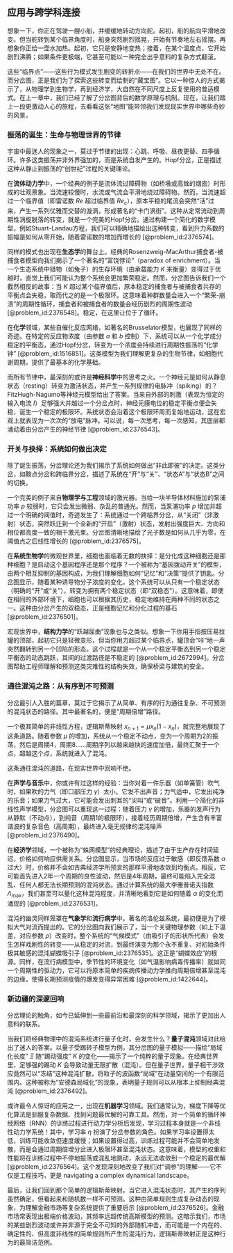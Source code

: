 ## 应用与跨学科连接

想象一下，你正在驾驶一艘小船，并缓缓地转动方向舵。起初，船的航向平滑地改变。但当舵转到某个临界角度时，船身突然剧烈摇晃，开始有节奏地左右摇摆。再想象你正给一壶水加热。起初，它只是安静地变热；接着，在某个温度点，它开始剧烈沸腾；如果条件更极端，它甚至可能以一种完全出乎意料的复杂方式翻滚。

这些“临界点”——这些行为模式发生剧变的转折点——在我们的世界中无处不在。而分岔图，正是我们为了探索这些转变而绘制的“藏宝图”。它以一种惊人的方式揭示了，从物理学到生物学，再到经济学，大自然在不同尺度上反复使用的普适模式。在上一章中，我们已经了解了分岔图背后的数学原理与机制。现在，让我们踏上一段更激动人心的旅程，去看看这张“地图”能带领我们发现现实世界中哪些奇妙的风景。

### 振荡的诞生：生命与物理世界的节律

宇宙中最迷人的现象之一，莫过于节律的出现：心跳、呼吸、昼夜更替、四季循环。许多这类振荡并非外界强加的，而是系统自发产生的。Hopf分岔，正是描述这种从静止到振荡的“创世纪”过程的关键理论。

在**流体动力学**中，一个经典的例子是流体流过障碍物（如桥墩或高耸的烟囱）时形成的壮观景象。当流速较慢时，水流或气流会平滑地绕过障碍物。然而，当流速超过一个临界值（即雷诺数 $Re$ 超过临界值 $Re_c$），原本平稳的尾流会突然“活”过来，产生一系列优雅而交替的漩涡，形成著名的“卡门涡街”。这种从定常流动到周期性涡旋脱落的转变，就是一个完美的Hopf分岔。通过构建一个简化的数学模型，例如Stuart-Landau方程，我们可以精确地描绘出这种转变，看到升力系数的振幅是如何从零开始，随着雷诺数的增加而增长的 [@problem_id:2376574]。

同样的模式也出现在**生态学**的舞台上。经典的Rosenzweig-MacArthur捕食者-被捕食者模型向我们揭示了一个著名的“富饶悖论”（paradox of enrichment）。当一个生态系统中猎物（如兔子）的生存环境（由承载能力 $K$ 来衡量）变得过于优越时，直觉上我们可能认为整个系统会更加繁荣稳定。然而，分岔图告诉我们一个截然相反的故事：当 $K$ 超过某个临界值后，原本稳定的捕食者与被捕食者共存的平衡点会失稳，取而代之的是一个极限环。这意味着种群数量会进入一个“繁荣-崩溃”的周期性循环，捕食者和被捕食者的数量会经历剧烈的周期性波动 [@problem_id:2376548]。稳定，在这里让位于了循环。

在**化学**领域，某些自催化反应网络，如著名的Brusselator模型，也展现了同样的奇迹。在特定的反应物浓度（由参数 $a$ 和 $b$ 控制）下，系统可以从一个化学成分稳定的平衡态，通过Hopf分岔，转变为一个浓度会持续进行周期性振荡的“化学钟” [@problem_id:1516851]。这类模型为我们理解更复杂的生物节律，如细胞代谢周期，提供了最基本的化学基础。

而所有节律中，最深刻的或许是**神经科学**中的思考之火。一个神经元是如何从静息状态（resting）转变为激活状态，并产生一系列规律的电脉冲（spiking）的？FitzHugh-Nagumo等神经元模型给出了答案。当来自外部的刺激（表现为恒定的输入电流 $I$）足够强大并越过一个分岔点时，神经元膜电位的稳定平衡点便会失稳，诞生一个稳定的极限环。系统状态会沿着这个极限环周而复始地运动，这在宏观上就表现为一次次的“放电”脉冲。可以说，每一次思考，每一次感知，其底层都涌动着由分岔产生的神经节律 [@problem_id:2376543]。

### 开关与抉择：系统如何做出决定

除了诞生振荡，分岔理论还为我们揭示了系统如何做出“非此即彼”的决定。这类分岔，如鞍点分岔和跨临界分岔，描述了系统在“开”与“关”、“状态A”与“状态B”之间的切换。

一个完美的例子来自**物理学与工程**领域的激光器。当给一块半导体材料施加的泵浦功率 $p$ 较弱时，它只会发出微弱、杂乱的普通光。然而，当泵浦功率 $p$ 增加并超过一个明确的阈值时，奇迹发生了：系统通过一个跨临界分岔，从“关闭”（非激射）状态，突然跃迁到一个全新的“开启”（激射）状态，发射出强度巨大、方向和相位都高度一致的相干激光束。分岔图清晰地描绘了光子数是如何从几乎为零，在阈值点之后线性增长的 [@problem_id:2376575]。

在**系统生物学**的微观世界里，细胞也面临着无数的抉择：是分化成这种细胞还是那种细胞？是启动这个基因程序还是那个程序？一个被称为“基因拨动开关”的模型，由两个相互抑制的基因构成，为我们理解细胞如何“记忆”和“决策”提供了钥匙。分岔图显示，随着某种诱导物分子浓度的变化，这个系统可以从只有一个稳定状态（明确的“开”或“关”），转变为拥有两个稳定状态（即“双稳态”）。这意味着，即使在相同的外部环境下，细胞也可以根据其历史，稳定地维持在两种不同的状态之一。这种由分岔产生的双稳态，正是细胞记忆和分化过程的基石 [@problem_id:2376501]。

宏观世界中，**结构力学**的“跃越屈曲”现象也与之类似。想象一下你用手指按压易拉罐的顶部，起初它只是轻微变形，但当你用力超过某个临界点，罐顶会“咔”地一声突然翻转到另一个凹陷的形态。这个过程就是一个从一个稳定平衡态到另一个稳定平衡态的动态跳跃，其间的过渡路径是不稳定的 [@problem_id:2672994]。分岔图帮助工程师理解和预测这类灾难性的结构失效，确保桥梁与建筑的安全。

### 通往混沌之路：从有序到不可预测

分岔最引人入胜的篇章，莫过于它揭示了从简单、有序的行为通往复杂、不可预测的混沌状态的路径。其中最著名的，便是“周期倍增”路径。

一个极其简单的非线性方程，逻辑斯蒂映射 $x_{n+1} = \mu x_n (1 - x_n)$，就完整地展现了这条道路。随着参数 $\mu$ 的增加，系统从一个稳定不动点，变为一个周期为2的振荡，然后是周期4，周期8……周期序列以越来越快的速度加倍，最终汇聚于一个点，超越这个点，系统就进入了混沌。

这条通往混沌的道路，在现实世界中回响不绝。

在**声学与音乐**中，你或许有过这样的经验：当你对着一件乐器（如单簧管）吹气时，如果吹的力气（即口部压力 $\gamma$）太小，它发不出声音；力气适中，它发出纯净的乐音；如果力气过大，它可能会发出刺耳的“尖叫”或“破音”。利用一个简化的非线性声学模型，分岔图可以重现这一过程：随着压力 $\gamma$ 的增加，乐器的发声行为从静默（不动点），到纯音（周期1的极限环），接着经历周期倍增，产生含有丰富谐波的复杂音色（高周期），最终进入毫无规律的混沌噪声 [@problem_id:2376490]。

在**经济学**领域，一个被称为“蛛网模型”的经典理论，描述了由于生产存在时间延迟，价格如何响应供需关系。分岔图显示，当市场的反应过于敏感（即反馈系数 $\alpha$ 过大）时，价格并不会如古典经济学所预言的那样平滑地收敛到均衡点。相反，它可能首先进入2年一个周期的良性波动，然后是4年周期，最终可能陷入完全混乱、任何人都无法长期预测的混沌状态。通过计算系统的最大李雅普诺夫指数 $\Lambda_{\max}$，我们甚至可以量化这种混沌程度，并清晰地看到它是如何随着 $\alpha$ 的变化而涌现的 [@problem_id:2376531]。

混沌的幽灵同样笼罩在**气象学**和**流行病学**中。著名的洛伦兹系统，最初便是为了模拟大气对流而提出的。它的分岔图向我们展示了，当一个关键物理参数（如上下温差，对应参数 $\rho$）改变时，整个系统的“气候模式”（由吸引子的形状所代表）会发生怎样戏剧性的转变——从稳定的对流，到最终演变为那个永不重复、对初始条件极其敏感的混沌蝴蝶吸引子 [@problem_id:2376535]。这正是“蝴蝶效应”的根源。同样，在流行病模型中，季节性的环境变化（如气温影响病毒传播率）就如同一个周期性的驱动力，它可以将原本简单的疾病传播动力学推向周期倍增甚至混沌的边缘，使得长期预测疫情的爆发变得异常困难 [@problem_id:1422644]。

### 新边疆的深邃回响

分岔理论的触角，如今已延伸到一些最前沿和最深刻的科学领域，揭示了更加出人意料的联系。

当我们将经典物理中的混沌系统进行量子化时，会发生什么？**量子混沌**领域对此给出了迷人的答案。以量子受踢转子模型为例，其分岔图的量子模拟——描绘“局域化长度” $\Xi$ 随“踢动强度” $K$ 的变化——揭示了一个纯粹的量子现象。在经典世界里，足够强的踢动 $K$ 会导致动量无限扩散（混沌）。但在量子世界，量子相干涉效应竟然可以“冻结”这种混沌扩散，将粒子的波函数“局域”在动量空间的一个有限范围内。这种被称为“安德森局域化”的现象，表明量子规则可以从根本上抑制经典混沌 [@problem_id:2376492]。

或许最令人惊讶的应用之一，出现在**机器学习**领域。我们通常认为，梯度下降等优化算法是驯服复杂数据、找到问题最优解的可靠工具。然而，对一个简单的循环神经网络（RNN）的训练过程进行动力学分析后发现，学习过程本身就是一个非线性动力学系统！其中，学习率 $\eta$ 扮演了分岔参数的角色。如果学习率设置得太低，训练可能收敛但速度缓慢；如果设置得过高，训练过程可能并不会简单地发散，而是会通过周期倍增分岔进入极限环甚至混沌状态。这意味着，模型的权重和性能将在训练过程中不停地振荡或混乱地跳动，永远无法收敛到一个稳定的最优解 [@problem_id:2376564]。这个发现深刻地改变了我们对“调参”的理解——它不仅是工程技巧，更是 navigating a complex dynamical landscape。

最后，让我们回到那个简单的逻辑斯蒂映射。当它进入混沌状态时，其产生的序列虽然确定，但看起来和随机数一样不可预测。这种由简单规则生成复杂动态的现象，为理解金融市场等复杂系统提供了重要启示 [@problem_id:2376526]。金融市场常表现出极端价格波动，其频率远超传统高斯模型的预测。这暗示我们，市场的某些剧烈波动或许并非源于完全不可知的外部随机冲击，而可能是一个内在的、确定性的、但高度非线性的简单规则所产生的混沌行为，逻辑斯蒂映射正是这种行为的最简洁范例。